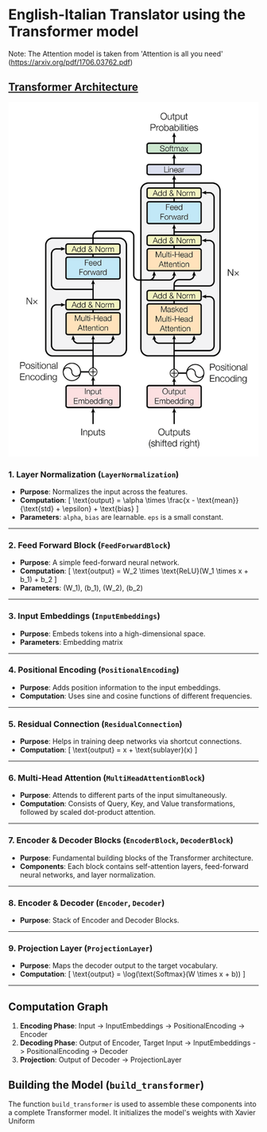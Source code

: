 # English-Italian Translator using the Transformer model

Note: The Attention model is taken from 'Attention is all you need' (https://arxiv.org/pdf/1706.03762.pdf)


## [Transformer Architecture](https://github.com/aakashvardhan/attention-model-pl/blob/main/models/model.py)
![imgs](https://github.com/aakashvardhan/attention-model-pl/blob/main/attention_research_1.webp)
### 1. Layer Normalization (`LayerNormalization`)

- **Purpose**: Normalizes the input across the features.
- **Computation**: 
  \[
  \text{output} = \alpha \times \frac{x - \text{mean}}{\text{std} + \epsilon} + \text{bias}
  \]
- **Parameters**: `alpha`, `bias` are learnable. `eps` is a small constant.

---

### 2. Feed Forward Block (`FeedForwardBlock`)

- **Purpose**: A simple feed-forward neural network.
- **Computation**: 
  \[
  \text{output} = W_2 \times \text{ReLU}(W_1 \times x + b_1) + b_2
  \]
- **Parameters**: \(W_1\), \(b_1\), \(W_2\), \(b_2\)

---

### 3. Input Embeddings (`InputEmbeddings`)

- **Purpose**: Embeds tokens into a high-dimensional space.
- **Parameters**: Embedding matrix

---

### 4. Positional Encoding (`PositionalEncoding`)

- **Purpose**: Adds position information to the input embeddings.
- **Computation**: Uses sine and cosine functions of different frequencies.

---

### 5. Residual Connection (`ResidualConnection`)

- **Purpose**: Helps in training deep networks via shortcut connections.
- **Computation**: 
  \[
  \text{output} = x + \text{sublayer}(x)
  \]
---

### 6. Multi-Head Attention (`MultiHeadAttentionBlock`)

- **Purpose**: Attends to different parts of the input simultaneously.
- **Computation**: Consists of Query, Key, and Value transformations, followed by scaled dot-product attention.

---

### 7. Encoder & Decoder Blocks (`EncoderBlock`, `DecoderBlock`)

- **Purpose**: Fundamental building blocks of the Transformer architecture.
- **Components**: Each block contains self-attention layers, feed-forward neural networks, and layer normalization.

---

### 8. Encoder & Decoder (`Encoder`, `Decoder`)

- **Purpose**: Stack of Encoder and Decoder Blocks.

---

### 9. Projection Layer (`ProjectionLayer`)

- **Purpose**: Maps the decoder output to the target vocabulary.
- **Computation**: 
  \[
  \text{output} = \log(\text{Softmax}(W \times x + b))
  \]

---

## Computation Graph

1. **Encoding Phase**: Input -> InputEmbeddings -> PositionalEncoding -> Encoder
2. **Decoding Phase**: Output of Encoder, Target Input -> InputEmbeddings -> PositionalEncoding -> Decoder
3. **Projection**: Output of Decoder -> ProjectionLayer

## Building the Model (`build_transformer`)

The function `build_transformer` is used to assemble these components into a complete Transformer model. It initializes the model's weights with Xavier Uniform
